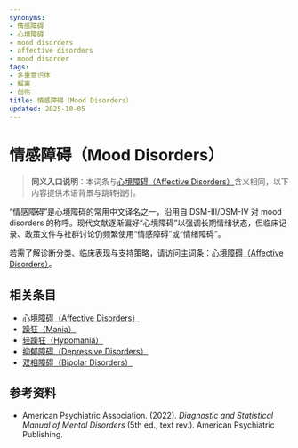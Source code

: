 ```yaml
---
synonyms:
- 情感障碍
- 心境障碍
- mood disorders
- affective disorders
- mood disorder
tags:
- 多重意识体
- 解离
- 创伤
title: 情感障碍（Mood Disorders）
updated: 2025-10-05
---
```


# 情感障碍（Mood Disorders）

> **同义入口说明**：本词条与[心境障碍（Affective Disorders）](/entries/Affective-Disorders.md)含义相同，以下内容提供术语背景与跳转指引。

“情感障碍”是心境障碍的常用中文译名之一，沿用自 DSM-III/DSM-IV 对 mood disorders 的称呼。现代文献逐渐偏好“心境障碍”以强调长期情绪状态，但临床记录、政策文件与社群讨论仍频繁使用“情感障碍”或“情绪障碍”。

若需了解诊断分类、临床表现与支持策略，请访问主词条：[心境障碍（Affective Disorders）](/entries/Affective-Disorders.md)。

## 相关条目

- [心境障碍（Affective Disorders）](/entries/Affective-Disorders.md)
- [躁狂（Mania）](/entries/Mania.md)
- [轻躁狂（Hypomania）](/entries/Hypomania.md)
- [抑郁障碍（Depressive Disorders）](/entries/Depressive-Disorders.md)
- [双相障碍（Bipolar Disorders）](/entries/Bipolar-Disorders.md)

## 参考资料

- American Psychiatric Association. (2022). *Diagnostic and Statistical Manual of Mental Disorders* (5th ed., text rev.). American Psychiatric Publishing.
